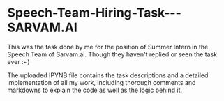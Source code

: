 # Speech-Team-Hiring-Task---SARVAM.AI
This was the task done by me for the position of Summer Intern in the Speech Team of Sarvam.ai. Though they haven't replied or seen the task ever :~)

The uploaded IPYNB file contains the task descriptions and a detailed implementation of all my work, including thorough comments and markdowns to explain the code as well as the logic behind it.
